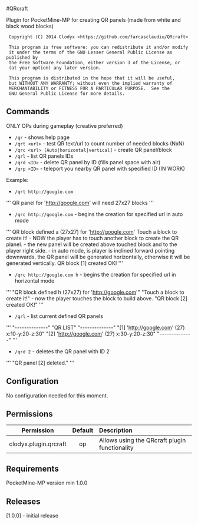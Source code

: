 #QRcraft

Plugin for PocketMine-MP for creating QR panels (made from white and black wood blocks)

     Copyright (C) 2014 Clodyx <https://github.com/farcasclaudiu/QRcraft>

     This program is free software: you can redistribute it and/or modify
     it under the terms of the GNU Lesser General Public License as published by
     the Free Software Foundation, either version 3 of the License, or
     (at your option) any later version.

     This program is distributed in the hope that it will be useful,
     but WITHOUT ANY WARRANTY; without even the implied warranty of
     MERCHANTABILITY or FITNESS FOR A PARTICULAR PURPOSE.  See the
     GNU General Public License for more details.


## Commands

ONLY OPs during gameplay (creative preferred)
* `/qr` - shows help page
* `/qrt <url>` - test QR text/url to count number of needed blocks (NxN)
* `/qrc <url> [Auto|horizontal|vertical]` - create QR panel/block
* `/qrl` - list QR panels IDs
* `/qrd <ID>` - delete QR panel by ID (fills panel space with air)
* `/qrp <ID>` - teleport you nearby QR panel with specified ID (IN WORK)

Example:
* `/qrt http://google.com`

'''
     QR panel for 'http://google.com' will need 27x27 blocks
'''

* `/qrc http://google.com` - begins the creation for specified url in auto mode

'''
     QR block defined a (27x27) for 'http://google.com'
     Touch a block to create it!
          - NOW the player has to touch another block to create the QR planel.
          - the new panel will be created above touched block and to the player right side.
          - in auto mode, is player is inclined forward pointing downwards, the QR panel will be generated horizontally,
               otherwise it will be generated vertically.
     QR block [1] created OK!
'''

* `/qrc http://google.com h` - begins the creation for specified url in horizontal mode

'''
     "QR block defined h (27x27) for 'http://google.com'"
     "Touch a block to create it!"
          - now the player touches the block to build above.
     "QR block [2] created OK!"
'''

* `/qrl` - list current defined QR panels

'''
     "--------------"
     "QR LIST"
     "--------------"
     "[1] 'http://google.com' (27) x:10-y:20-z:30"
     "[2] 'http://google.com' (27) x:30-y:20-z:30"
     "--------------"
'''

* `/qrd 2` - deletes the QR panel with ID 2

'''
     "QR panel [2] deleted."
'''


## Configuration
No configuration needed for this moment.

## Permissions

| Permission | Default | Description |
| :---: | :---: | :--- |
| clodyx.plugin.qrcraft | op | Allows using the QRcraft plugin functionality |


## Requirements
PocketMine-MP version min 1.0.0

## Releases
[1.0.0] - initial release

